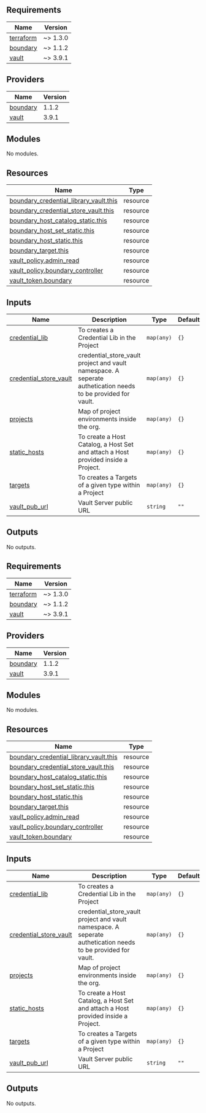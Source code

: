 <!-- BEGIN_TF_DOCS -->
## Requirements

| Name | Version |
|------|---------|
| <a name="requirement_terraform"></a> [terraform](#requirement\_terraform) | ~> 1.3.0 |
| <a name="requirement_boundary"></a> [boundary](#requirement\_boundary) | ~> 1.1.2 |
| <a name="requirement_vault"></a> [vault](#requirement\_vault) | ~> 3.9.1 |

## Providers

| Name | Version |
|------|---------|
| <a name="provider_boundary"></a> [boundary](#provider\_boundary) | 1.1.2 |
| <a name="provider_vault"></a> [vault](#provider\_vault) | 3.9.1 |

## Modules

No modules.

## Resources

| Name | Type |
|------|------|
| [boundary_credential_library_vault.this](https://registry.terraform.io/providers/hashicorp/boundary/latest/docs/resources/credential_library_vault) | resource |
| [boundary_credential_store_vault.this](https://registry.terraform.io/providers/hashicorp/boundary/latest/docs/resources/credential_store_vault) | resource |
| [boundary_host_catalog_static.this](https://registry.terraform.io/providers/hashicorp/boundary/latest/docs/resources/host_catalog_static) | resource |
| [boundary_host_set_static.this](https://registry.terraform.io/providers/hashicorp/boundary/latest/docs/resources/host_set_static) | resource |
| [boundary_host_static.this](https://registry.terraform.io/providers/hashicorp/boundary/latest/docs/resources/host_static) | resource |
| [boundary_target.this](https://registry.terraform.io/providers/hashicorp/boundary/latest/docs/resources/target) | resource |
| [vault_policy.admin_read](https://registry.terraform.io/providers/hashicorp/vault/latest/docs/resources/policy) | resource |
| [vault_policy.boundary_controller](https://registry.terraform.io/providers/hashicorp/vault/latest/docs/resources/policy) | resource |
| [vault_token.boundary](https://registry.terraform.io/providers/hashicorp/vault/latest/docs/resources/token) | resource |

## Inputs

| Name | Description | Type | Default | Required |
|------|-------------|------|---------|:--------:|
| <a name="input_credential_lib"></a> [credential\_lib](#input\_credential\_lib) | To creates a Credential Lib in the Project | `map(any)` | `{}` | no |
| <a name="input_credential_store_vault"></a> [credential\_store\_vault](#input\_credential\_store\_vault) | credential\_store\_vault project and vault namespace. A seperate authetication needs to be provided for vault. | `map(any)` | `{}` | no |
| <a name="input_projects"></a> [projects](#input\_projects) | Map of project environments inside the org. | `map(any)` | `{}` | no |
| <a name="input_static_hosts"></a> [static\_hosts](#input\_static\_hosts) | To create a Host Catalog, a Host Set and attach a Host provided inside a Project. | `map(any)` | `{}` | no |
| <a name="input_targets"></a> [targets](#input\_targets) | To creates a Targets of a given type within a Project | `map(any)` | `{}` | no |
| <a name="input_vault_pub_url"></a> [vault\_pub\_url](#input\_vault\_pub\_url) | Vault Server public URL | `string` | `""` | no |

## Outputs

No outputs.
<!-- END_TF_DOCS --><!-- BEGINNING OF PRE-COMMIT-TERRAFORM DOCS HOOK -->
## Requirements

| Name | Version |
|------|---------|
| <a name="requirement_terraform"></a> [terraform](#requirement\_terraform) | ~> 1.3.0 |
| <a name="requirement_boundary"></a> [boundary](#requirement\_boundary) | ~> 1.1.2 |
| <a name="requirement_vault"></a> [vault](#requirement\_vault) | ~> 3.9.1 |

## Providers

| Name | Version |
|------|---------|
| <a name="provider_boundary"></a> [boundary](#provider\_boundary) | 1.1.2 |
| <a name="provider_vault"></a> [vault](#provider\_vault) | 3.9.1 |

## Modules

No modules.

## Resources

| Name | Type |
|------|------|
| [boundary_credential_library_vault.this](https://registry.terraform.io/providers/hashicorp/boundary/latest/docs/resources/credential_library_vault) | resource |
| [boundary_credential_store_vault.this](https://registry.terraform.io/providers/hashicorp/boundary/latest/docs/resources/credential_store_vault) | resource |
| [boundary_host_catalog_static.this](https://registry.terraform.io/providers/hashicorp/boundary/latest/docs/resources/host_catalog_static) | resource |
| [boundary_host_set_static.this](https://registry.terraform.io/providers/hashicorp/boundary/latest/docs/resources/host_set_static) | resource |
| [boundary_host_static.this](https://registry.terraform.io/providers/hashicorp/boundary/latest/docs/resources/host_static) | resource |
| [boundary_target.this](https://registry.terraform.io/providers/hashicorp/boundary/latest/docs/resources/target) | resource |
| [vault_policy.admin_read](https://registry.terraform.io/providers/hashicorp/vault/latest/docs/resources/policy) | resource |
| [vault_policy.boundary_controller](https://registry.terraform.io/providers/hashicorp/vault/latest/docs/resources/policy) | resource |
| [vault_token.boundary](https://registry.terraform.io/providers/hashicorp/vault/latest/docs/resources/token) | resource |

## Inputs

| Name | Description | Type | Default | Required |
|------|-------------|------|---------|:--------:|
| <a name="input_credential_lib"></a> [credential\_lib](#input\_credential\_lib) | To creates a Credential Lib in the Project | `map(any)` | `{}` | no |
| <a name="input_credential_store_vault"></a> [credential\_store\_vault](#input\_credential\_store\_vault) | credential\_store\_vault project and vault namespace. A seperate authetication needs to be provided for vault. | `map(any)` | `{}` | no |
| <a name="input_projects"></a> [projects](#input\_projects) | Map of project environments inside the org. | `map(any)` | `{}` | no |
| <a name="input_static_hosts"></a> [static\_hosts](#input\_static\_hosts) | To create a Host Catalog, a Host Set and attach a Host provided inside a Project. | `map(any)` | `{}` | no |
| <a name="input_targets"></a> [targets](#input\_targets) | To creates a Targets of a given type within a Project | `map(any)` | `{}` | no |
| <a name="input_vault_pub_url"></a> [vault\_pub\_url](#input\_vault\_pub\_url) | Vault Server public URL | `string` | `""` | no |

## Outputs

No outputs.
<!-- END OF PRE-COMMIT-TERRAFORM DOCS HOOK -->
